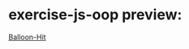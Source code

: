 # exercise-js-oop preview:
[Balloon-Hit](https://1103409364.github.io/exercise-js-oop/Balloon-Hit/index.html)
<br>
